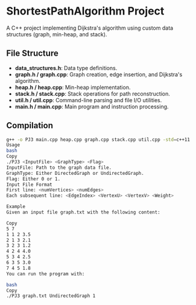 # ShortestPathAlgorithm Project

A C++ project implementing Dijkstra's algorithm using custom data structures (graph, min-heap, and stack).

## File Structure
- **data_structures.h**: Data type definitions.
- **graph.h / graph.cpp**: Graph creation, edge insertion, and Dijkstra's algorithm.
- **heap.h / heap.cpp**: Min-heap implementation.
- **stack.h / stack.cpp**: Stack operations for path reconstruction.
- **util.h / util.cpp**: Command-line parsing and file I/O utilities.
- **main.h / main.cpp**: Main program and instruction processing.

## Compilation
```bash
g++ -o PJ3 main.cpp heap.cpp graph.cpp stack.cpp util.cpp -std=c++11
Usage
bash
Copy
./PJ3 <InputFile> <GraphType> <Flag>
InputFile: Path to the graph data file.
GraphType: Either DirectedGraph or UndirectedGraph.
Flag: Either 0 or 1.
Input File Format
First line: <numVertices> <numEdges>
Each subsequent line: <EdgeIndex> <VertexU> <VertexV> <Weight>

Example
Given an input file graph.txt with the following content:

Copy
5 7
1 1 2 3.5
2 1 3 2.1
3 2 3 1.2
4 2 4 4.0
5 3 4 2.5
6 3 5 3.0
7 4 5 1.8
You can run the program with:

bash
Copy
./PJ3 graph.txt UndirectedGraph 1

